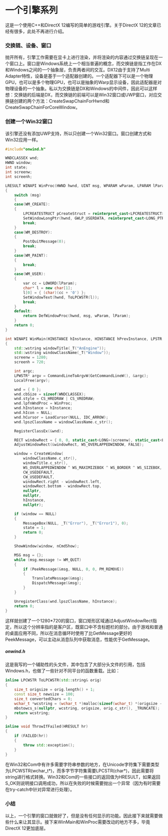 # 一个引擎系列

这是一个使用C++和DirectX 12编写的简单的游戏引擎。关于DirectX 12的文章已经有很多，此处不再进行介绍。

### 交换链、设备、窗口
抛开所有，引擎工作需要在显卡上进行渲染，并将渲染的内容通过交换链呈现在一个窗口上。窗口是Windows系统上一个相当普遍的概念，而交换链是指工作在DX和Windows之间的一个抽象层，负责两者间的交互。DX12由于支持了Multi Adapter特性，设备是基于一个适配器创建的。一个适配器下可以是一个物理GPU，也可以是多个物理GPU，也可以是抽象的Warp显示设备，因此适配器是对物理设备的一个抽象。私以为交换链是DX和Windows的中间件，因此可以这样想：交换链的后端是DX，而交换链的前端可以是Win32窗口或UWP窗口，对应交换链创建的两个方法：CreateSwapChainForHwnd和CreateSwapChainForCoreWindow。

### 创建一个Win32窗口
该引擎还没有添加UWP支持，所以只创建一个Win32窗口。窗口创建方式和Win32应用一样。
``` cpp
#include"onwind.h"

WNDCLASSEX wnd;
HWND window;
int state;
int screenw;
int screenh;

LRESULT WINAPI WinProc(HWND hwnd, UINT msg, WPARAM wParam, LPARAM lParam)
{
	switch (msg)
	{
	case(WM_CREATE):
	{
		LPCREATESTRUCT pCreateStruct = reinterpret_cast<LPCREATESTRUCT>(lParam);
		SetWindowLongPtr(hwnd, GWLP_USERDATA, reinterpret_cast<LONG_PTR>(pCreateStruct->lpCreateParams));
		break;
	}
	case(WM_DESTROY):
	{
		PostQuitMessage(0);
		break;
	}
	case(WM_PAINT):
	{
		break;
	}
	case(WM_USER):
	{
		var cc = LOWORD(lParam);
		char* l = new char[1];
		l[0] = { (char)(cc + '0') };
		SetWindowText(hwnd, ToLPCWSTR(l));
		break;
	}
	default:
		return DefWindowProc(hwnd, msg, wParam, lParam);
	}
	return 0;
}

int WINAPI WinMain(HINSTANCE hInstance, HINSTANCE hPrevInstance, LPSTR lpCmdLine, int nCmdShow)
{
	std::wstring windowTitle(_T("AnEngine"));
	std::wstring windowClassName(_T("Window"));
	screenw = 1280;
	screenh = 720;

	int argc;
	LPWSTR* argv = CommandLineToArgvW(GetCommandLineW(), &argc);
	LocalFree(argv);

	wnd = { 0 };
	wnd.cbSize = sizeof(WNDCLASSEX);
	wnd.style = CS_HREDRAW | CS_VREDRAW;
	wnd.lpfnWndProc = WinProc;
	wnd.hInstance = hInstance;
	wnd.hIcon = NULL;
	wnd.hCursor = LoadCursor(NULL, IDC_ARROW);
	wnd.lpszClassName = windowClassName.c_str();

	RegisterClassEx(&wnd);

	RECT windowRect = { 0, 0, static_cast<LONG>(screenw), static_cast<LONG>(screenh) };
	AdjustWindowRect(&windowRect, WS_OVERLAPPEDWINDOW, FALSE);

	window = CreateWindow(
		windowClassName.c_str(),
		windowTitle.c_str(),
		WS_OVERLAPPEDWINDOW ^ WS_MAXIMIZEBOX ^ WS_BORDER ^ WS_SIZEBOX,
		CW_USEDEFAULT,
		CW_USEDEFAULT,
		windowRect.right - windowRect.left,
		windowRect.bottom - windowRect.top,
		nullptr,
		nullptr,
		hInstance,
		nullptr);

	if (window == NULL)
	{
		MessageBox(NULL, _T("Error"), _T("Error1"), 0);
		state = 1;
		return 0;
	}

	ShowWindow(window, nCmdShow);

	MSG msg = {};
	while (msg.message != WM_QUIT)
	{
		if (PeekMessage(&msg, NULL, 0, 0, PM_REMOVE))
		{
			TranslateMessage(&msg);
			DispatchMessage(&msg);
		}
	}

	UnregisterClass(wnd.lpszClassName, hInstance);
	return 0;
}
```
这样就创建了一个1280*720的窗口，窗口矩形区域通过AdjustWindowRect指定，所以这个分辨率指的是客户区，既窗口中不含标题栏的部分。由于游戏和普通的桌面应用不同，所以在消息循环时使用了比GetMessage更好的PeekMessage，可以主动从消息队列中获取消息，性能优于GetMessage。

##### onwind.h
这是我写的一个辅助性的头文件，其中包含了大部分头文件的引用，包括Windows.h，也做了一些针对不同平台的函数重载。比如：
``` cpp
inline LPCWSTR ToLPCWSTR(std::string& orig)
{
	size_t origsize = orig.length() + 1;
	const size_t newsize = 100;
	size_t convertedChars = 0;
	wchar_t *wcstring = (wchar_t *)malloc(sizeof(wchar_t) *(origsize - 1));
	mbstowcs_s(nullptr, wcstring, origsize, orig.c_str(), _TRUNCATE);
	return wcstring;
}

inline void ThrowIfFailed(HRESULT hr)
{
	if (FAILED(hr))
	{
		throw std::exception();
	}
}
```
在Win32和Com中有许多需要字符串参数的地方，在Unicode字符集下需要类型为LPCWSTR(wchar_t\*)，而多字节字符集需要LPCSTR(char\*)，因此需要将string进行格式转换。Win32和Com的一些接口的返回值为HRESULT，如果返回S_OK则说明接口调用成功，所以在失败的时候需要抛出一个异常（因为有时需要在try-catch中针对异常进行处理）。

### 小结
以上，一个引擎的窗口就做好了，但是没有任何显示的功能。因此接下来就需要做些什么来让其显示。接下来WinMain和WinProc需要改动的地方不多，毕竟DirectX 12更加底层。